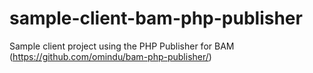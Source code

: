 sample-client-bam-php-publisher
===============================

Sample client project using the PHP Publisher for BAM (https://github.com/omindu/bam-php-publisher/)
